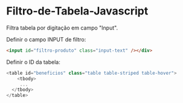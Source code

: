 # Filtro-de-Tabela-Javascript
Filtra tabela por digitação em campo "Input".

Definir o campo INPUT de filtro:
```html
<input id="filtro-produto" class="input-text" /></div>
```

Definir o ID da tabela:
```javascript
<table id="beneficios" class="table table-striped table-hover">
	<tbody>
     ...
  </tbody>
</table>
```
